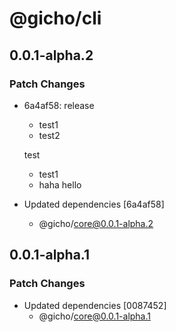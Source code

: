 # @gicho/cli

## 0.0.1-alpha.2

### Patch Changes

- 6a4af58: release
  - test1
  - test2

  test
  - test1
  - haha hello

- Updated dependencies [6a4af58]
  - @gicho/core@0.0.1-alpha.2

## 0.0.1-alpha.1

### Patch Changes

- Updated dependencies [0087452]
  - @gicho/core@0.0.1-alpha.1
